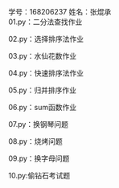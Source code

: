 学号：168206237  姓名：张焜承  
01.py：二分法查找作业  

02.py：选择排序法作业  

03.py：水仙花数作业  

04.py：快速排序法作业  

05.py：归并排序作业  

06.py：sum函数作业 

07.py：换钢琴问题

08.py：烧烤问题

09.py：换字母问题

10.py:偷钻石考试题
